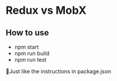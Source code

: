 # Redux vs MobX
## How to use
- npm start
- npm run build
- npm run test

Just like the instructions in package.json